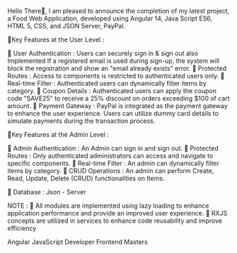 Hello There👋,
I am pleased to announce the completion of my latest project, a Food Web Application, developed using Angular 14, Java Script ES6, HTML 5, CSS, and JSON Server, PayPal.

🎯Key Features at the User Level :

🎯 User Authentication : Users can securely sign in & sign out also Implemented If a registered email is used during sign-up, the system will block the registration and show an "email already exists" error.
🎯 Protected Routes : Access to components is restricted to authenticated users only.
🎯 Real-time Filter : Authenticated users can dynamically filter items by category.
🎯 Coupon Details : Authenticated users can apply the coupon code "SAVE25" to receive a 25% discount on orders exceeding $100 of cart amount.
🎯 Payment Gateway : PayPal is integrated as the payment gateway to enhance the user experience. Users can utilize dummy card details to simulate payments during the transaction process.

🎯Key Features at the Admin Level :

🎯 Admin Authentication : An Admin can sign in and sign out.
🎯 Protected Routes : Only authenticated administrators can access and navigate to specific components.
🎯 Real-time Filter : An admin can dynamically filter items by category.
🎯 CRUD Operations : An admin can perform Create, Read, Update, Delete (CRUD) functionalities on Items.

🎯 Database : Json - Server

NOTE : 
🎯 All modules are implemented using lazy loading to enhance application performance and provide an improved user experience.
🎯 RXJS concepts are utilized in services to enhance code reusability and improve efficiency

Angular JavaScript Developer Frontend Masters
